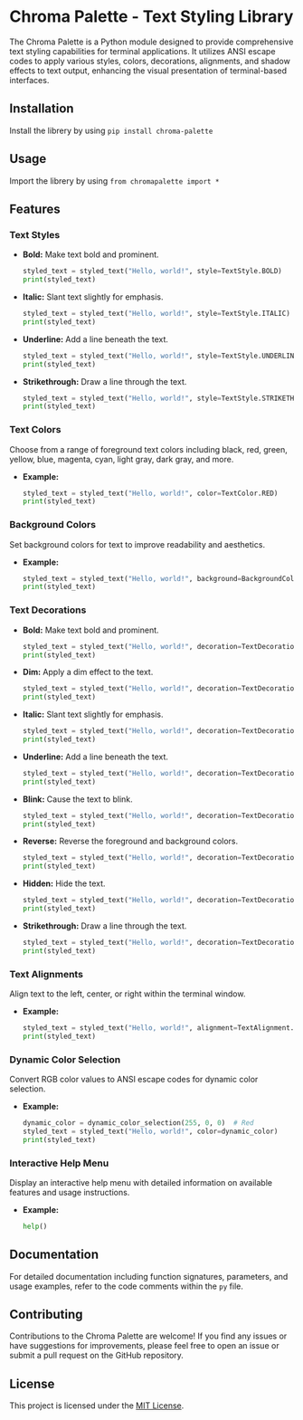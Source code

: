 # Chroma Palette - Text Styling Library

The Chroma Palette is a Python module designed to provide comprehensive text styling capabilities for terminal applications. It utilizes ANSI escape codes to apply various styles, colors, decorations, alignments, and shadow effects to text output, enhancing the visual presentation of terminal-based interfaces.

## Installation

Install the librery by using `pip install chroma-palette`

## Usage

Import the librery by using `from chromapalette import *`

## Features

### Text Styles

- **Bold:** Make text bold and prominent.
  ```python
  styled_text = styled_text("Hello, world!", style=TextStyle.BOLD)
  print(styled_text)
  ```

- **Italic:** Slant text slightly for emphasis.
  ```python
  styled_text = styled_text("Hello, world!", style=TextStyle.ITALIC)
  print(styled_text)
  ```

- **Underline:** Add a line beneath the text.
  ```python
  styled_text = styled_text("Hello, world!", style=TextStyle.UNDERLINE)
  print(styled_text)
  ```

- **Strikethrough:** Draw a line through the text.
  ```python
  styled_text = styled_text("Hello, world!", style=TextStyle.STRIKETHROUGH)
  print(styled_text)
  ```

### Text Colors

Choose from a range of foreground text colors including black, red, green, yellow, blue, magenta, cyan, light gray, dark gray, and more.

- **Example:**
  ```python
  styled_text = styled_text("Hello, world!", color=TextColor.RED)
  print(styled_text)
  ```

### Background Colors

Set background colors for text to improve readability and aesthetics.

- **Example:**
  ```python
  styled_text = styled_text("Hello, world!", background=BackgroundColor.GREEN)
  print(styled_text)
  ```

### Text Decorations

- **Bold:** Make text bold and prominent.
  ```python
  styled_text = styled_text("Hello, world!", decoration=TextDecoration.BOLD)
  print(styled_text)
  ```

- **Dim:** Apply a dim effect to the text.
  ```python
  styled_text = styled_text("Hello, world!", decoration=TextDecoration.DIM)
  print(styled_text)
  ```

- **Italic:** Slant text slightly for emphasis.
  ```python
  styled_text = styled_text("Hello, world!", decoration=TextDecoration.ITALIC)
  print(styled_text)
  ```

- **Underline:** Add a line beneath the text.
  ```python
  styled_text = styled_text("Hello, world!", decoration=TextDecoration.UNDERLINE)
  print(styled_text)
  ```

- **Blink:** Cause the text to blink.
  ```python
  styled_text = styled_text("Hello, world!", decoration=TextDecoration.BLINK)
  print(styled_text)
  ```

- **Reverse:** Reverse the foreground and background colors.
  ```python
  styled_text = styled_text("Hello, world!", decoration=TextDecoration.REVERSE)
  print(styled_text)
  ```

- **Hidden:** Hide the text.
  ```python
  styled_text = styled_text("Hello, world!", decoration=TextDecoration.HIDDEN)
  print(styled_text)
  ```

- **Strikethrough:** Draw a line through the text.
  ```python
  styled_text = styled_text("Hello, world!", decoration=TextDecoration.STRIKETHROUGH)
  print(styled_text)
  ```

### Text Alignments

Align text to the left, center, or right within the terminal window.

- **Example:**
  ```python
  styled_text = styled_text("Hello, world!", alignment=TextAlignment.CENTER)
  print(styled_text)
  ```

### Dynamic Color Selection

Convert RGB color values to ANSI escape codes for dynamic color selection.

- **Example:**
  ```python
  dynamic_color = dynamic_color_selection(255, 0, 0)  # Red
  styled_text = styled_text("Hello, world!", color=dynamic_color)
  print(styled_text)
  ```

### Interactive Help Menu

Display an interactive help menu with detailed information on available features and usage instructions.

- **Example:**
  ```python
  help()
  ```


## Documentation

For detailed documentation including function signatures, parameters, and usage examples, refer to the code comments within the `py` file.

## Contributing

Contributions to the Chroma Palette are welcome! If you find any issues or have suggestions for improvements, please feel free to open an issue or submit a pull request on the GitHub repository.

## License

This project is licensed under the [MIT License](LICENSE).
